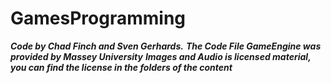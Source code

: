 # GamesProgramming
 ***Code by Chad Finch and Sven Gerhards.*** 
 ***The Code File GameEngine was provided by Massey University***
 ***Images and Audio is licensed material, you can find the license in the folders of the content***
